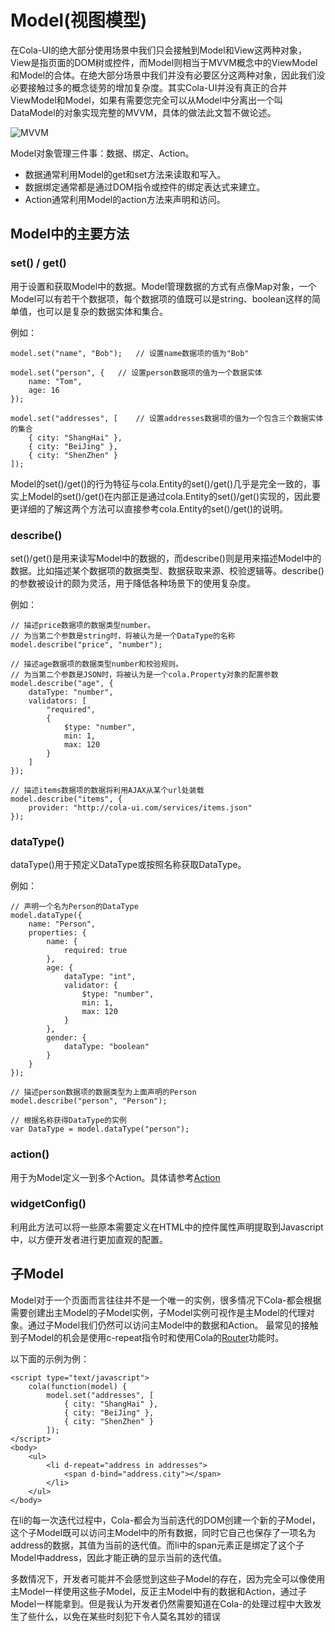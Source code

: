 # Model(视图模型)

在Cola-UI的绝大部分使用场景中我们只会接触到Model和View这两种对象，View是指页面的DOM树或控件，而Model则相当于MVVM概念中的ViewModel和Model的合体。在绝大部分场景中我们并没有必要区分这两种对象，因此我们没必要接触过多的概念徒劳的增加复杂度。其实Cola-UI并没有真正的合并ViewModel和Model，如果有需要您完全可以从Model中分离出一个叫DataModel的对象实现完整的MVVM，具体的做法此文暂不做论述。

![MVVM](/images/docs/mvvm.png)

Model对象管理三件事：数据、绑定、Action。

* 数据通常利用Model的get和set方法来读取和写入。
* 数据绑定通常都是通过DOM指令或控件的绑定表达式来建立。
* Action通常利用Model的action方法来声明和访问。

## Model中的主要方法

### set() / get()
用于设置和获取Model中的数据。Model管理数据的方式有点像Map对象，一个Model可以有若干个数据项，每个数据项的值既可以是string、boolean这样的简单值，也可以是复杂的数据实体和集合。

例如：
```
model.set("name", "Bob");	// 设置name数据项的值为"Bob"

model.set("person", {	// 设置person数据项的值为一个数据实体
	name: "Tom",
	age: 16
});

model.set("addresses", [	// 设置addresses数据项的值为一个包含三个数据实体的集合
	{ city: "ShangHai" },
	{ city: "BeiJing" },
	{ city: "ShenZhen" }
]);
```  

Model的set()/get()的行为特征与cola.Entity的set()/get()几乎是完全一致的，事实上Model的set()/get()在内部正是通过cola.Entity的set()/get()实现的，因此要更详细的了解这两个方法可以直接参考cola.Entity的set()/get()的说明。

### describe()
set()/get()是用来读写Model中的数据的，而describe()则是用来描述Model中的数据。比如描述某个数据项的数据类型、数据获取来源、校验逻辑等。describe()的参数被设计的颇为灵活，用于降低各种场景下的使用复杂度。

例如：
```
// 描述price数据项的数据类型number。
// 为当第二个参数是string时，将被认为是一个DataType的名称
model.describe("price", "number");

// 描述age数据项的数据类型number和校验规则。
// 为当第二个参数是JSON时，将被认为是一个cola.Property对象的配置参数
model.describe("age", {
	dataType: "number",
	validators: [
		"required",
		{
			$type: "number",
			min: 1,
			max: 120
		}
	]
});

// 描述items数据项的数据将利用AJAX从某个url处装载
model.describe("items", {
	provider: "http://cola-ui.com/services/items.json"
});
```  

### dataType()
dataType()用于预定义DataType或按照名称获取DataType。

例如：
```
// 声明一个名为Person的DataType
model.dataType({
	name: "Person",
	properties: {
		name: {
			required: true
		},
		age: {
			dataType: "int",
			validator: {
				$type: "number",
				min: 1,
				max: 120
			}
		},
		gender: {
			dataType: "boolean"
		}
	}
});

// 描述person数据项的数据类型为上面声明的Person
model.describe("person", "Person");

// 根据名称获得DataType的实例
var DataType = model.dataType("person");
```

### action()
用于为Model定义一到多个Action。具体请参考[Action](action)

### widgetConfig()
利用此方法可以将一些原本需要定义在HTML中的控件属性声明提取到Javascript中，以方便开发者进行更加直观的配置。

## 子Model
Model对于一个页面而言往往并不是一个唯一的实例，很多情况下Cola-都会根据需要创建出主Model的子Model实例，子Model实例可视作是主Model的代理对象。通过子Model我们仍然可以访问主Model中的数据和Action。
最常见的接触到子Model的机会是使用c-repeat指令时和使用Cola的[Router](router)功能时。

以下面的示例为例：
```
<script type="text/javascript">
	cola(function(model) {
		model.set("addresses", [
			{ city: "ShangHai" },
			{ city: "BeiJing" },
			{ city: "ShenZhen" }
		]);
</script>
<body>
	<ul>
		<li d-repeat="address in addresses">
			<span d-bind="address.city"></span>
		</li>
	</ul>
</body>
```  
在li的每一次迭代过程中，Cola-都会为当前迭代的DOM创建一个新的子Model，这个子Model既可以访问主Model中的所有数据，同时它自己也保存了一项名为address的数据，其值为当前的迭代值。而li中的span元素正是绑定了这个子Model中address，因此才能正确的显示当前的迭代值。

多数情况下，开发者可能并不会感觉到这些子Model的存在，因为完全可以像使用主Model一样使用这些子Model，反正主Model中有的数据和Action，通过子Model一样能拿到。但是我认为开发者仍然需要知道在Cola-的处理过程中大致发生了些什么，以免在某些时刻犯下令人莫名其妙的错误